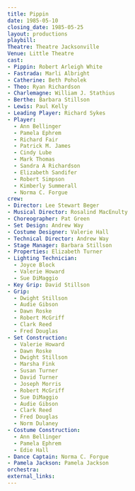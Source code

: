 ```yaml
---
title: Pippin
date: 1985-05-10
closing_date: 1985-05-25
layout: productions
playbill:
Theatre: Theatre Jacksonville
Venue: Little Theatre
cast:
- Pippin: Robert Arleigh White
- Fastrada: Marli Albright
- Catherine: Beth Poholek
- Theo: Ryan Richardson
- Charlemagne: William J. Stathius
- Berthe: Barbara Stillson
- Lewis: Paul Kelly
- Leading Player: Richard Sykes
- Player:
  - Ann Bellinger
  - Pamela Ephrem
  - Richard Fair
  - Patrick M. James
  - Cindy Lube
  - Mark Thomas
  - Sandra A Richardson
  - Elizabeth Sandifer
  - Robert Simpson
  - Kimberly Summerall
  - Norma C. Forgue
crew:
- Director: Lee Stewart Beger
- Musical Director: Rosalind MacEnulty
- Choreographer: Pat Green
- Set Design: Andrew Way
- Costume Designer: Valerie Hall
- Technical Director: Andrew Way
- Stage Manager: Barbara Stillson
- Properties: Elizabeth Turner
- Lighting Technician:
  - Joyce Block
  - Valerie Howard
  - Sue DiMaggio
- Key Grip: David Stillson
- Grip:
  - Dwight Stillson
  - Audie Gibson
  - Dawn Roske
  - Robert McGriff
  - Clark Reed
  - Fred Douglas
- Set Construction:
  - Valerie Howard
  - Dawn Roske
  - Dwight Stillson
  - Marsha Fink
  - Susan Turner
  - David Turner
  - Joseph Morris
  - Robert McGriff
  - Sue DiMaggio
  - Audie Gibson
  - Clark Reed
  - Fred Douglas
  - Norm Dulaney
- Costume Construction:
  - Ann Bellinger
  - Pamela Ephrem
  - Edie Hall
- Dance Captain: Norma C. Forgue
- Pamela Jackson: Pamela Jackson
orchestra:
external_links:
---
```


